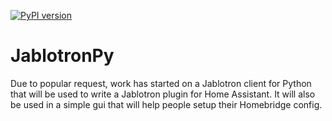 [![PyPI version](https://badge.fury.io/py/jablotronpy.svg)](https://badge.fury.io/py/jablotronpy)
# JablotronPy

Due to popular request, work has started on a Jablotron client for Python that will be used to
write a Jablotron plugin for Home Assistant. It will also be used in a simple gui that 
will help people setup their Homebridge config. 
